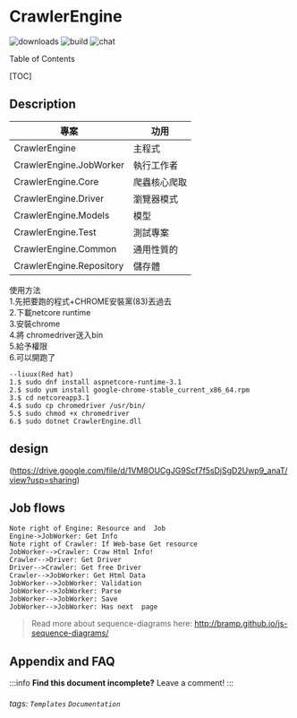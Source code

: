 CrawlerEngine
===
![downloads](https://img.shields.io/github/downloads/atom/atom/total.svg)
![build](https://img.shields.io/appveyor/ci/:user/:repo.svg)
![chat](https://img.shields.io/discord/:serverId.svg)

Table of Contents

[TOC]


Description
---

| 專案      |功用       | 
| -------- | -------- | 
| CrawlerEngine     | 主程式     | 
| CrawlerEngine.JobWorker     | 執行工作者     | 
| CrawlerEngine.Core     | 爬蟲核心爬取     | 
| CrawlerEngine.Driver     | 瀏覽器模式     |
| CrawlerEngine.Models     | 模型     | 
| CrawlerEngine.Test     | 測試專案     | 
| CrawlerEngine.Common    | 通用性質的 |
| CrawlerEngine.Repository|儲存體 |

使用方法   
1.先把要跑的程式+CHROME安裝黨(83)丟過去  
2.下載netcore runtime  
3.安裝chrome  
4.將 chromedriver送入bin  
5.給予權限  
6.可以開跑了


```
--liuux(Red hat) 
1.$ sudo dnf install aspnetcore-runtime-3.1
2.$ sudo yum install google-chrome-stable_current_x86_64.rpm
3.$ cd netcoreapp3.1
4.$ sudo cp chromedriver /usr/bin/
5.$ sudo chmod +x chromedriver
6.$ sudo dotnet CrawlerEngine.dll
```


design
---
(https://drive.google.com/file/d/1VM8OUCgJG9Scf7f5sDjSgD2Uwp9_anaT/view?usp=sharing)

Job flows
---
```sequence
Note right of Engine: Resource and  Job
Engine->JobWorker: Get Info
Note right of Crawler: If Web-base Get resource
JobWorker-->Crawler: Craw Html Info!
Crawler-->Driver: Get Driver
Driver-->Crawler: Get free Driver
Crawler-->JobWorker: Get Html Data
JobWorker-->JobWorker: Validation
JobWorker-->JobWorker: Parse
JobWorker-->JobWorker: Save
JobWorker-->JobWorker: Has next  page
```

> Read more about sequence-diagrams here: http://bramp.github.io/js-sequence-diagrams/

## Appendix and FAQ

:::info
**Find this document incomplete?** Leave a comment!
:::

###### tags: `Templates` `Documentation`
